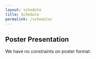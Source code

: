 ```yaml
---
layout: schedule
title: Schedule
permalink: /schedule/
---
```

## Poster Presentation

<!-- Our poster section will be hosted in MUSE 1 (Not the same room as our workshop!!!) from 10:40 to 11:10.  -->

We have no constraints on poster format.


<!-- ## Oral Presentation

Our oral presentation will follow the following order. For all the presenters, please bring your own device, and send your finalized slides to the workshop official email no later than EOD, Nov. 5th. 

1. Human-in-the-Loop Task and Motion Planning for Imitation Learning
2. State Estimation Transformers for Agile Legged Locomotion
3. Generalized Animal Imitator: Agile Locomotion with Versatile Motion Prior
4. Deep Evidential Traversability Learning for Risk-Aware Off-Road Navigation
5. LOTUS: Continual Imitation Learning for Robot Manipulation Through Unsupervised Skill Discovery
6. Extreme Parkour with Legged Robots

The first 3 presentations take 5 minutes each, and the last 3 take 3 minutes each. -->

<!-- ## Honors and Awards -->

<!-- ### Best Paper Award
**Generalized Animal Imitator: Agile Locomotion with Versatile Motion Prior**

Ruihan Yang, Zhuoqun Chen, Jianhan Ma, Chongyi Zheng, Yiyu Chen, Quan Nguyen, Xiaolong Wang 

### Best Paper Runners-Up
**State Estimation Transformers for Agile Legged Locomotion**

Chen Yu, Yichu Yang, Tianlin Liu

**Human-in-the-Loop Task and Motion Planning for Imitation Learning**

Ajay Mandlekar, Caelan Garrett, Danfei Xu, Dieter Fox
 -->


